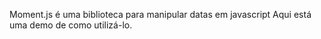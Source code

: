 Moment.js é uma biblioteca para manipular datas em javascript
Aqui está uma demo de como utilizá-lo.
